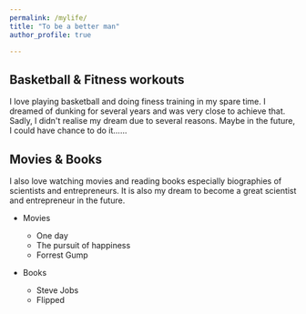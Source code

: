 ```yaml
---
permalink: /mylife/
title: "To be a better man"
author_profile: true

---
```


## Basketball & Fitness workouts

I love playing basketball and doing finess training in my spare time. I dreamed of dunking for several years and was very close to achieve that. Sadly, I didn't realise my dream due to several reasons. Maybe in the future, I could have chance to do it……

## Movies & Books

I also love watching movies and reading books especially biographies of scientists and entrepreneurs. It is also my dream to become a great scientist and entrepreneur in the future.

  * Movies
      * One day
      * The pursuit of happiness
      * Forrest Gump

  * Books
      * Steve Jobs
      * Flipped

